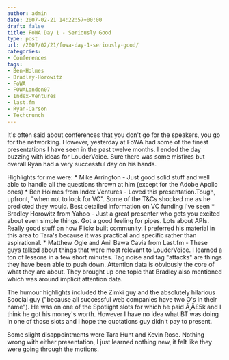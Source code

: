 ```yaml
---
author: admin
date: 2007-02-21 14:22:57+00:00
draft: false
title: FoWA Day 1 - Seriously Good
type: post
url: /2007/02/21/fowa-day-1-seriously-good/
categories:
- Conferences
tags:
- Ben-Holmes
- Bradley-Horowitz
- FoWA
- FOWALondon07
- Index-Ventures
- last.fm
- Ryan-Carson
- Techcrunch
---
```


It's often said about conferences that you don't go for the speakers, you go for the networking. However, yesterday at FoWA had some of the finest presentations I have seen in the past twelve months. I ended the day buzzing with ideas for LouderVoice. Sure there was some misfires but overall Ryan had a very successful day on his hands.

Highlights for me were:   * Mike Arrington - Just good solid stuff and well able to handle all the questions thrown at him (except for the Adobe Apollo ones)   * Ben Holmes from Index Ventures - Loved this presentation.Tough, upfront, "when not to look for VC". Some of the T&Cs shocked me as he predicted they would. Best detailed information on VC funding I've seen   * Bradley Horowitz from Yahoo - Just a great presenter who gets you excited about even simple things. Got a good feeling for pipes. Lots about APIs. Really good stuff on how Flickr built community. I preferred his material in this area to Tara's because it was practical and specific rather than aspirational.   * Matthew Ogle and Anil Bawa Cavia from Last.fm - These guys talked about things that were most relevant to LouderVoice. I learned a ton of lessons in a few short minutes. Tag noise and tag "attacks" are things they have been able to push down. Attention data is obviously the core of what they are about. They brought up one topic that Bradley also mentioned which was around implicit attention data.

The humour highlights included the Zimki guy and the absolutely hilarious Soocial guy ("because all successful web companies have two O's in their name"). He was on one of the Spotlight slots for which he paid Ã‚Â£5k and I think he got his money's worth. However I have no idea what BT was doing in one of those slots and I hope the quotations guy didn't pay to present.

Some slight disappointments were Tara Hunt and Kevin Rose. Nothing wrong with either presentation, I just learned nothing new, it felt like they were going through the motions. 
